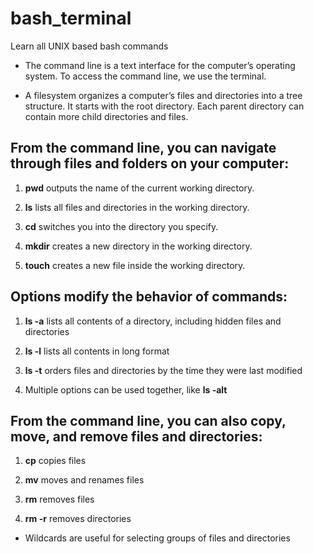 # bash_terminal
Learn all UNIX based bash commands

- The command line is a text interface for the computer’s operating system. To access the command line, we use the terminal.

- A filesystem organizes a computer’s files and directories into a tree structure. It starts with the root directory. Each parent directory can contain more child directories and files.

## From the command line, you can navigate through files and folders on your computer:

 1. **pwd** outputs the name of the current working directory.
 
2. **ls** lists all files and directories in the working directory.

3. **cd** switches you into the directory you specify.

4. **mkdir** creates a new directory in the working directory.

5. **touch** creates a new file inside the working directory.


## Options modify the behavior of commands:

1. **ls -a** lists all contents of a directory, including hidden files and directories

2. **ls -l** lists all contents in long format

3. **ls -t** orders files and directories by the time they were last modified

4. Multiple options can be used together, like **ls -alt**

## From the command line, you can also copy, move, and remove files and directories:

1. **cp** copies files

2. **mv** moves and renames files

3. **rm** removes files

4. **rm -r** removes directories

- Wildcards are useful for selecting groups of files and directories
